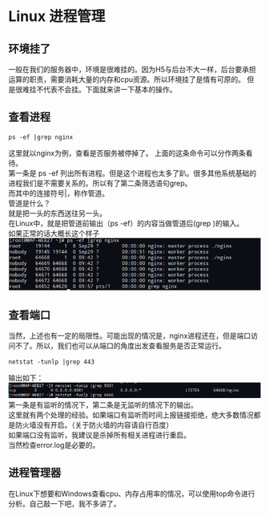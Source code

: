 # Linux 进程管理

## 环境挂了
一般在我们的服务器中，环境是很难挂的。因为H5与后台不大一样，后台要承担运算的职责，需要消耗大量的内存和cpu资源。所以环境挂了是情有可原的。
但是很难挂不代表不会挂。下面就来讲一下基本的操作。

## 查看进程
```
ps -ef |grep nginx
```
这里就以nginx为例，查看是否服务被停掉了。 
上面的这条命令可以分作两条看待。  
第一条是 ps -ef 列出所有进程。但是这个进程也太多了趴。很多其他系统基础的进程我们是不需要关系的。所以有了第二条筛选语句grep。  
而其中的连接符号|，称作管道。  
管道是什么？  
就是把一头的东西送往另一头。  
在Linux中，就是把管道前输出（ps -ef）的内容当做管道后(grep )的输入。  
如果正常的话大概长这个样子  
![](/assets/深度截图_选择区域_20181022095651.png)  
## 查看端口
当然，上述也有一定的局限性。可能出现的情况是，nginx进程还在，但是端口访问不了。所以，我们也可以从端口的角度出发查看服务是否正常运行。
```
netstat -tunlp |grep 443
```
输出如下：  
![](/assets/深度截图_选择区域_20181022100231.png)  
第一条是有监听的情况下，第二条是无监听的情况下的输出。  
这里就有两个处理的经验。如果端口有监听而时间上报链接拒绝，绝大多数情况都是防火墙没有开启。（关于防火墙的内容请自行百度）  
如果端口没有监听，我建议是杀掉所有相关进程进行重启。  
当然检查error.log是必要的。

## 进程管理器
在Linux下想要和Windows查看cpu、内存占用率的情况，可以使用top命令进行分析。自己敲一下吧，我不多讲了。


